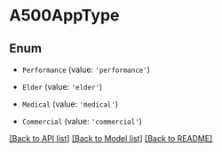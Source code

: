 # A500AppType

## Enum


* `Performance` (value: `'performance'`)

* `Elder` (value: `'elder'`)

* `Medical` (value: `'medical'`)

* `Commercial` (value: `'commercial'`)


[[Back to API list]](../README.md#documentation-for-api-endpoints) [[Back to Model list]](../README.md#documentation-for-models) [[Back to README]](../README.md)
